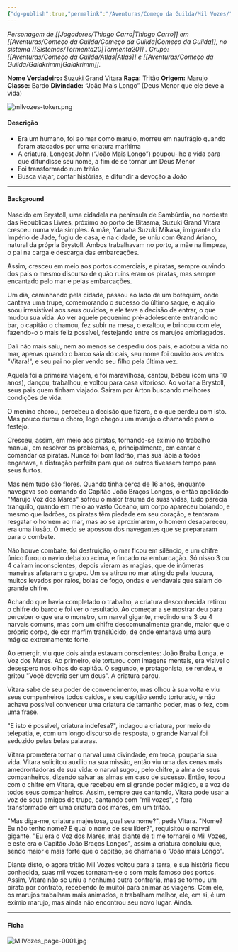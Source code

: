 ```yaml
---
{"dg-publish":true,"permalink":"/Aventuras/Começo da Guilda/Mil Vozes/","created":"2025-10-13T18:36:33.473-03:00"}
---
```


*Personagem de [[Jogadores/Thiago Carro\|Thiago Carro]] em [[Aventuras/Começo da Guilda/Começo da Guilda\|Começo da Guilda]], no sistema [[Sistemas/Tormenta20\|Tormenta20]] .*
*Grupo: [[Aventuras/Começo da Guilda/Atlas\|Atlas]] e [[Aventuras/Começo da Guilda/Galakrimm\|Galakrimm]].*

**Nome Verdadeiro:** Suzuki Grand Vitara
**Raça:** Tritão
**Origem:** Marujo
**Classe:** Bardo
**Divindade:** “João Mais Longo” (Deus Menor que ele deve a vida)

![milvozes-token.png](/img/user/Aventuras/Come%C3%A7o%20da%20Guilda/milvozes-token.png)
#### Descrição
- Era um humano, foi ao mar como marujo, morreu em naufrágio quando foram atacados por uma criatura marítima 
- A criatura, Longest John (“João Mais Longo”) poupou-lhe a vida para que difundisse seu nome, a fim de se tornar um Deus Menor
- Foi transformado num tritão
- Busca viajar, contar histórias, e difundir a devoção a João
---
#### Background
Nascido em Brystoll, uma cidadela na península de Sambúrdia, no nordeste das Repúblicas Livres, próximo ao porto de Bitasma, Suzuki Grand Vitara cresceu numa vida simples. A mãe, Yamaha Suzuki Mikasa, imigrante do Império de Jade, fugiu de casa, e na cidade, se uniu com Grand Ariano, natural da própria Brystoll. Ambos trabalhavam no porto, a mãe na limpeza, o pai na carga e descarga das embarcações.

Assim, cresceu em meio aos portos comerciais, e piratas, sempre ouvindo dos pais o mesmo discurso de quão ruins eram os piratas, mas sempre encantado pelo mar e pelas embarcações.

Um dia, caminhando pela cidade, passou ao lado de um botequim, onde cantava uma trupe, comemorando o sucesso do último saque, e aquilo soou irresistível aos seus ouvidos, e ele teve a decisão de entrar, o que mudou sua vida. Ao ver aquele pequenino pré-adolescente entrando no bar, o capitão o chamou, fez subir na mesa, o exaltou, e brincou com ele, fazendo-o o mais feliz possível, festejando entre os marujos embriagados.

Dali não mais saiu, nem ao menos se despediu dos pais, e adotou a vida no mar, apenas quando o barco saia do cais, seu nome foi ouvido aos ventos "Vitara!", e seu pai no pier vendo seu filho pela última vez.

Aquela foi a primeira viagem, e foi maravilhosa, cantou, bebeu (com uns 10 anos), dançou, trabalhou, e voltou para casa vitorioso. Ao voltar a Brystoll, seus pais quem tinham viajado. Saíram por Arton buscando melhores condições de vida.

O menino chorou, percebeu a decisão que fizera, e o que perdeu com isto. Mas pouco durou o choro, logo chegou um marujo o chamando para o festejo.

Cresceu, assim, em meio aos piratas, tornando-se exímio no trabalho manual, em resolver os problemas, e, principalmente, em cantar e comandar os piratas. Nunca foi bom ladrão, mas sua lábia a todos enganava, a distração perfeita para que os outros tivessem tempo para seus furtos.  

Mas nem tudo são flores. Quando tinha cerca de 16 anos, enquanto navegava sob comando do Capitão João Braços Longos, o então apelidado "Marujo Voz dos Mares" sofreu o maior trauma de suas vidas, tudo parecia tranquilo, quando em meio ao vasto Oceano, um corpo apareceu boiando, e mesmo que ladrões, os piratas têm piedade em seu coração, e tentaram resgatar o homem ao mar, mas ao se aproximarem, o homem desapareceu, era uma ilusão. O medo se apossou dos navegantes que se prepararam para o combate.

Não houve combate, foi destruição, o mar ficou em silêncio, e um chifre único furou o navio debaixo acima, e fincado na embarcação. Só nisso 3 ou 4 caíram inconscientes, depois vieram as magias, que de inúmeras maneiras afetaram o grupo. Um se atirou no mar atingido pela loucura, muitos levados por raios, bolas de fogo, ondas e vendavais que saiam do grande chifre.

Achando que havia completado o trabalho, a criatura desconhecida retirou o chifre do barco e foi ver o resultado. Ao começar a se mostrar deu para perceber o que era o monstro, um narval gigante, medindo uns 3 ou 4 narvais comuns, mas com um chifre descomunalmente grande, maior que o próprio corpo, de cor marfim translúcido, de onde emanava uma aura mágica extremamente forte.

Ao emergir, viu que dois ainda estavam conscientes: João Braba Longa, e Voz dos Mares. Ao primeiro, ele torturou com imagens mentais, era visivel o desespero nos olhos do capitão. O segundo, e protagonista, se rendeu, e gritou "Você deveria ser um deus". A criatura parou.

Vitara sabe de seu poder de convencimento, mas olhou à sua volta e viu seus companheiros todos caídos, e seu capitão sendo torturado, e não achava possível convencer uma criatura de tamanho poder, mas o fez, com uma frase.

"E isto é possível, criatura indefesa?", indagou a criatura, por meio de telepatia, e, com um longo discurso de resposta, o grande Narval foi seduzido pelas belas palavras.

Vitara prometera tornar o narval uma divindade, em troca, pouparia sua vida. Vitara solicitou auxílio na sua missão, então viu uma das cenas mais amedrontadoras de sua vida: o narval sugou, pelo chifre, a alma de seus companheiros, dizendo salvar as almas em caso de sucesso. Então, tocou com o chifre em Vitara, que recebeu em si grande poder mágico, e a voz de todos seus companheiros. Assim, sempre que cantando, Vitara pode usar a voz de seus amigos de trupe, cantando com "mil vozes", e fora transformado em uma criatura dos mares, em um tritão.

"Mas diga-me, criatura majestosa, qual seu nome?", pede Vitara. "Nome? Eu não tenho nome? E qual o nome de seu líder?", requisitou o narval gigante. "Eu era o Voz dos Mares, mas diante de ti me tornarei o Mil Vozes, e este era o Capitão João Braços Longos", assim a criatura concluiu que, sendo maior e mais forte que o capitão, se chamaria o "João mais Longo".

Diante disto, o agora tritão Mil Vozes voltou para a terra, e sua história ficou conhecida, suas mil vozes tornaram-se o som mais famoso dos portos. Assim, Vitara não se uniu a nenhuma outra confraria, mas se tornou um pirata por contrato, recebendo (e muito) para animar as viagens. Com ele, os marujos trabalham mais animados, e trabalham melhor, ele, em si, é um exímio marujo, mas ainda não encontrou seu novo lugar. Ainda.

---
#### Ficha
![MilVozes_page-0001.jpg](/img/user/Aventuras/Come%C3%A7o%20da%20Guilda/MilVozes_page-0001.jpg)